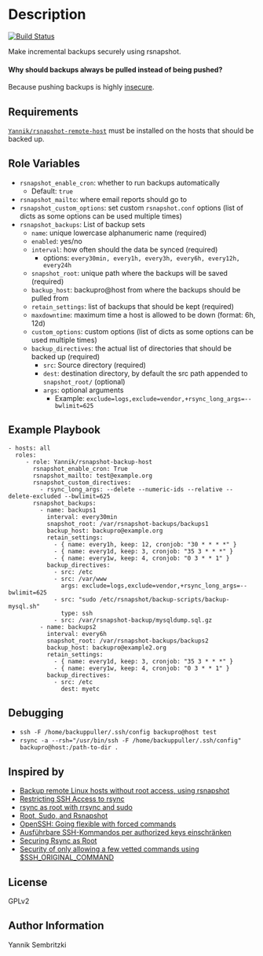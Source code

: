 Description
=========
[![Build Status](https://travis-ci.org/Yannik/ansible-role-rsnapshot-backup-host.svg?branch=master)](https://travis-ci.org/Yannik/ansible-role-rsnapshot-backup-host)

Make incremental backups securely using rsnapshot.

#### Why should backups always be pulled instead of being pushed?
Because pushing backups is highly [insecure](https://news.ycombinator.com/item?id=8621792).


Requirements
------------

[`Yannik/rsnapshot-remote-host`](https://github.com/Yannik/ansible-role-rsnapshot-remote-host) must be installed on the hosts that should be backed up.

Role Variables
--------------

  * `rsnapshot_enable_cron`: whether to run backups automatically
      * Default: `true`
  * `rsnapshot_mailto`: where email reports should go to
  * `rsnapshot_custom_options`: set custom `rsnapshot.conf` options (list of dicts as some options can be used multiple times)
  * `rsnapshot_backups`: List of backup sets
      * `name`: unique lowercase alphanumeric name (required)
      * `enabled`: yes/no
      * `interval`: how often should the data be synced (required)
          * options: `every30min, every1h, every3h, every6h, every12h, every24h`
      * `snapshot_root`: unique path where the backups will be saved (required)
      * `backup_host`: backupro@host from where the backups should be pulled from
      * `retain_settings`: list of backups that should be kept (required)
      * `maxdowntime`: maximum time a host is allowed to be down (format: 6h, 12d)
      * `custom_options`: custom options (list of dicts as some options can be used multiple times)
      * `backup_directives`: the actual list of directories that should be backed up (required)
          * `src`: Source directory (required)
          * `dest`: destination directory, by default the src path appended to `snapshot_root/`  (optional)
          * `args`: optional arguments
              * Example: `exclude=logs,exclude=vendor,+rsync_long_args=--bwlimit=625`


Example Playbook
----------------


    - hosts: all
      roles:
         - role: Yannik/rsnapshot-backup-host
           rsnapshot_enable_cron: True
           rsnapshot_mailto: test@example.org
           rsnapshot_custom_directives:
             - rsync_long_args: --delete --numeric-ids --relative --delete-excluded --bwlimit=625
           rsnapshot_backups:
             - name: backups1
               interval: every30min
               snapshot_root: /var/rsnapshot-backups/backups1
               backup_host: backupro@example.org
               retain_settings:
                 - { name: every1h, keep: 12, cronjob: "30 * * * *" }
                 - { name: every1d, keep: 3, cronjob: "35 3 * * *" }
                 - { name: every1w, keep: 4, cronjob: "0 3 * * 1" }
               backup_directives:
                 - src: /etc
                 - src: /var/www
                   args: exclude=logs,exclude=vendor,+rsync_long_args=--bwlimit=625
                 - src: "sudo /etc/rsnapshot/backup-scripts/backup-mysql.sh"
                   type: ssh
                 - src: /var/rsnapshot-backup/mysqldump.sql.gz
             - name: backups2
               interval: every6h
               snapshot_root: /var/rsnapshot-backups/backups2
               backup_host: backupro@example2.org
               retain_settings:
                 - { name: every1d, keep: 3, cronjob: "35 3 * * *" }
                 - { name: every1w, keep: 4, cronjob: "0 3 * * 1" }
               backup_directives:
                 - src: /etc
                   dest: myetc

Debugging
---------
  * `ssh -F /home/backuppuller/.ssh/config backupro@host test` 
  * `rsync -a --rsh="/usr/bin/ssh -F /home/backuppuller/.ssh/config" backupro@host:/path-to-dir .`

Inspired by
-------
  * [Backup remote Linux hosts without root access, using rsnapshot](http://dev.kprod.net/?q=linux-backup-rsnapshot-no-root)
  * [Restricting SSH Access to rsync](https://www.guyrutenberg.com/2014/01/14/restricting-ssh-access-to-rsync/)
  * [rsync as root with rrsync and sudo](https://www.v13.gr/blog/?p=216)
  * [Root, Sudo, and Rsnapshot](http://technokracy.net/2011/01/07/root_sudo_rsnapshot/)
  * [OpenSSH: Going flexible with forced commands](http://binblog.info/2008/10/20/openssh-going-flexible-with-forced-commands/)
  * [Ausführbare SSH-Kommandos per authorized keys einschränken](https://www.thomas-krenn.com/de/wiki/Ausf%C3%BChrbare_SSH-Kommandos_per_authorized_keys_einschr%C3%A4nken)
  * [Securing Rsync as Root](http://www.ullright.org/ullWiki/show/secure-rsync-via-ssh-as-root)
  * [Security of only allowing a few vetted commands using $SSH_ORIGINAL_COMMAND](https://security.stackexchange.com/questions/118688/)

License
-------

GPLv2

Author Information
------------------

Yannik Sembritzki
